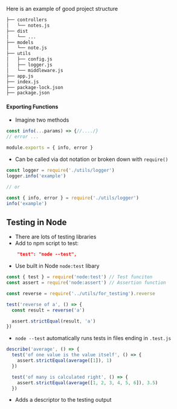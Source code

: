 Here is an example of good project structure 
```txt
├── controllers
│   └── notes.js
├── dist
│   └── ...
├── models
│   └── note.js
├── utils
│   ├── config.js
│   ├── logger.js
│   └── middleware.js  
├── app.js
├── index.js
├── package-lock.json
├── package.json
```
#### Exporting Functions
- Imagine two methods
```js
const info(...params) => {//..../}
// error ...

module.exports = { info, error }
```
- Can be called via dot notation or broken down with `require()`
```js
const logger = require('./utils/logger')
logger.info('example')

// or

const { info, error } = require('./utils/logger')
info('example')
```
## Testing in Node
- There are lots of testing libraries
- Add to npm script to test:
```json
    "test": "node --test",
```
- Use built in Node `node:test` libary
```js
const { test } = require('node:test') // Test funciton
const assert = require('node:assert') // Assertion function

const reverse = require('../utils/for_testing').reverse

test('reverse of a', () => {
  const result = reverse('a')

  assert.strictEqual(result, 'a')
})
```
- `node --test` automatically runs tests in files ending in `.test.js`

```js
describe('average', () => {
  test('of one value is the value itself', () => {
    assert.strictEqual(average([1]), 1)
  })

  test('of many is calculated right', () => {
    assert.strictEqual(average([1, 2, 3, 4, 5, 6]), 3.5)
  })
```
- Adds a descriptor to the testing output